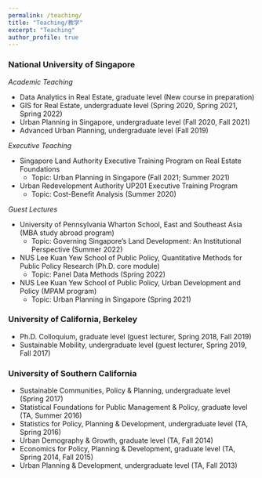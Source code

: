 ```yaml
---
permalink: /teaching/
title: "Teaching/教学"
excerpt: "Teaching"
author_profile: true
---
```


### National University of Singapore
<i>Academic Teaching</i>
* Data Analytics in Real Estate, graduate level (New course in preparation)
* GIS for Real Estate, undergraduate level (Spring 2020, Spring 2021, Spring 2022)
* Urban Planning in Singapore, undergraduate level (Fall 2020, Fall 2021)
* Advanced Urban Planning, undergraduate level (Fall 2019)

<i>Executive Teaching</i>
* Singapore Land Authority Executive Training Program on Real Estate Foundations
  * Topic: Urban Planning in Singapore (Fall 2021; Summer 2021)
* Urban Redevelopment Authority UP201 Executive Training Program
  * Topic: Cost-Benefit Analysis (Summer 2020)

<i>Guest Lectures</i>

* University of Pennsylvania Wharton School, East and Southeast Asia (MBA study abroad program)
  * Topic: Governing Singapore’s Land Development: An Institutional Perspective (Summer 2022)
* NUS Lee Kuan Yew School of Public Policy, Quantitative Methods for Public Policy Research (Ph.D. core module)
  * Topic: Panel Data Methods (Spring 2022)
* NUS Lee Kuan Yew School of Public Policy, Urban Development and Policy (MPAM program)
  * Topic: Urban Planning in Singapore (Spring 2021)

### University of California, Berkeley
* Ph.D. Colloquium, graduate level (guest lecturer, Spring 2018, Fall 2019)
* Sustainable Mobility, undergraduate level (guest lecturer, Spring 2019, Fall 2017)

### University of Southern California
* Sustainable Communities, Policy & Planning, undergraduate level (Spring 2017)
* Statistical Foundations for Public Management & Policy, graduate level (TA, Summer 2016)
* Statistics for Policy, Planning & Development, undergraduate level (TA, Spring 2016)
* Urban Demography & Growth, graduate level (TA, Fall 2014)
* Economics for Policy, Planning & Development, graduate level (TA, Spring 2014, Fall 2015)
* Urban Planning & Development, undergraduate level (TA, Fall 2013)
